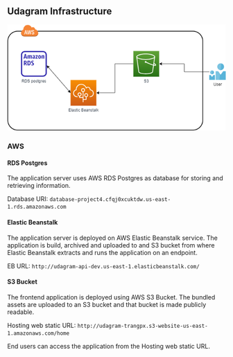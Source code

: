 ## Udagram Infrastructure

![Architecture](architecture.png)

### AWS
#### RDS Postgres
The application server uses AWS RDS Postgres as database for storing and retrieving information.

Database URI: `database-project4.cfqj0xcuktdw.us-east-1.rds.amazonaws.com`

#### Elastic Beanstalk
The application server is deployed on AWS Elastic Beanstalk service. The application is build, archived and uploaded
to and S3 bucket from where Elastic Beanstalk extracts and runs the application on an endpoint.

EB URL: `http://udagram-api-dev.us-east-1.elasticbeanstalk.com/`

#### S3 Bucket
The frontend application is deployed using AWS S3 Bucket. The bundled assets are uploaded to an S3 bucket and that
bucket is made publicly readable.

Hosting web static URL: `http://udagram-trangpx.s3-website-us-east-1.amazonaws.com/home`

End users can access the application from the Hosting web static URL.
